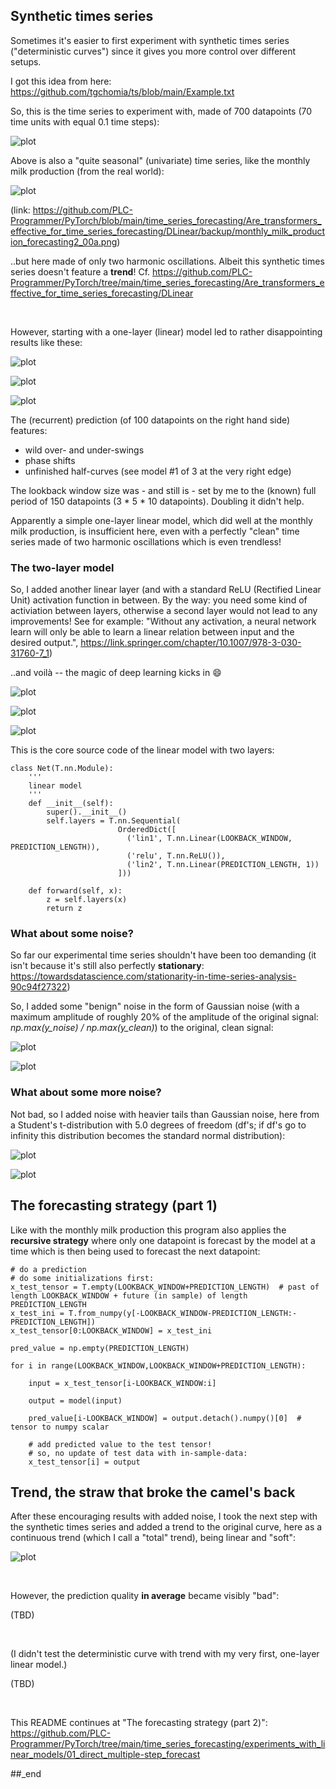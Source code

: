 ## Synthetic times series

Sometimes it's easier to first experiment with synthetic times series ("deterministic curves") since it gives you more control over different setups.

I got this idea from here: https://github.com/tgchomia/ts/blob/main/Example.txt

So, this is the time series to experiment with, made of 700 datapoints (70 time units with equal 0.1 time steps):

![plot](../Linear_deterministic_curve_forecasting_org_curve.png)

Above is also a "quite seasonal" (univariate) time series, like the monthly milk production (from the real world):

![plot](../../Are_transformers_effective_for_time_series_forecasting/DLinear/backup/monthly_milk_production_forecasting2_00a.png)

(link: https://github.com/PLC-Programmer/PyTorch/blob/main/time_series_forecasting/Are_transformers_effective_for_time_series_forecasting/DLinear/backup/monthly_milk_production_forecasting2_00a.png)

..but here made of only two harmonic oscillations. Albeit this synthetic times series doesn't feature a **trend**! Cf. https://github.com/PLC-Programmer/PyTorch/tree/main/time_series_forecasting/Are_transformers_effective_for_time_series_forecasting/DLinear

<br/>

However, starting with a one-layer (linear) model led to rather disappointing results like these:

![plot](./00a_one-layer_model/Linear_deterministic_curve_forecasting--00.png)

![plot](./00a_one-layer_model/Linear_deterministic_curve_forecasting--01.png)

![plot](./00a_one-layer_model/Linear_deterministic_curve_forecasting--02.png)

The (recurrent) prediction (of 100 datapoints on the right hand side) features:
* wild over- and under-swings
* phase shifts
* unfinished half-curves (see model #1 of 3 at the very right edge)

The lookback window size was - and still is - set by me to the (known) full period of 150 datapoints (3 * 5 * 10 datapoints). Doubling it didn't help.

Apparently a simple one-layer linear model, which did well at the monthly milk production, is insufficient here, even with a perfectly "clean" time series made of two harmonic oscillations which is even trendless!

### The two-layer model 

So, I added another linear layer (and with a standard ReLU (Rectified Linear Unit) activation function in between.
By the way: you need some kind of activiation between layers, otherwise a second layer would not lead to any improvements! See for example: "Without any activation, a neural network learn will only be able to learn a linear relation between input and the desired output.", https://link.springer.com/chapter/10.1007/978-3-030-31760-7_1)

..and voilà -- the magic of deep learning kicks in :smile:

![plot](./00b_two-layer_model/Linear_deterministic_curve_forecasting--00.png)

![plot](./00b_two-layer_model/Linear_deterministic_curve_forecasting--01.png)

![plot](./00b_two-layer_model/Linear_deterministic_curve_forecasting--02.png)

This is the core source code of the linear model with two layers:

```
class Net(T.nn.Module):
    '''
    linear model
    '''
    def __init__(self):
        super().__init__()
        self.layers = T.nn.Sequential(
                        OrderedDict([
                          ('lin1', T.nn.Linear(LOOKBACK_WINDOW, PREDICTION_LENGTH)),
                          ('relu', T.nn.ReLU()),
                          ('lin2', T.nn.Linear(PREDICTION_LENGTH, 1))
                        ]))

    def forward(self, x):
        z = self.layers(x)
        return z
```

### What about some noise? 

So far our experimental time series shouldn't have been too demanding (it isn't because it's still also perfectly **stationary**: https://towardsdatascience.com/stationarity-in-time-series-analysis-90c94f27322)

So, I added some "benign" noise in the form of Gaussian noise (with a maximum amplitude of roughly 20% of the amplitude of the original signal: *np.max(y_noise) / np.max(y_clean)*) to the original, clean signal:

![plot](./00b_two-layer_model/00b1_noise_20percent_Gaussian/Linear_deterministic_curve_forecasting--01.png)

![plot](./00b_two-layer_model/00b1_noise_20percent_Gaussian/Linear_deterministic_curve_forecasting--01a.png)

### What about some more noise? 

Not bad, so I added noise with heavier tails than Gaussian noise, here from a Student's t-distribution with 5.0 degrees of freedom (df's; if df's go to infinity this distribution becomes the standard normal distribution):

![plot](./00b_two-layer_model/00b2_noise_50percent_t_distr/Linear_deterministic_curve_forecasting--00.png)

![plot](./00b_two-layer_model/00b2_noise_50percent_t_distr/Linear_deterministic_curve_forecasting--00a.png)

## The forecasting strategy (part 1)

Like with the monthly milk production this program also applies the **recursive strategy** where only one datapoint is forecast by the model at a time which is then being used to forecast the next datapoint:

```
# do a prediction
# do some initializations first:
x_test_tensor = T.empty(LOOKBACK_WINDOW+PREDICTION_LENGTH)  # past of length LOOKBACK_WINDOW + future (in sample) of length PREDICTION_LENGTH
x_test_ini = T.from_numpy(y[-LOOKBACK_WINDOW-PREDICTION_LENGTH:-PREDICTION_LENGTH])
x_test_tensor[0:LOOKBACK_WINDOW] = x_test_ini

pred_value = np.empty(PREDICTION_LENGTH)

for i in range(LOOKBACK_WINDOW,LOOKBACK_WINDOW+PREDICTION_LENGTH):

    input = x_test_tensor[i-LOOKBACK_WINDOW:i]

    output = model(input)

    pred_value[i-LOOKBACK_WINDOW] = output.detach().numpy()[0]  # tensor to numpy scalar

    # add predicted value to the test tensor!
    # so, no update of test data with in-sample-data:
    x_test_tensor[i] = output
```

## Trend, the straw that broke the camel's back

After these encouraging results with added noise, I took the next step with the synthetic times series and added a trend to the original curve, here as a continuous trend (which I call a "total" trend), being linear and "soft":

![plot](./00b_two-layer_model/00b3_experiments_with_trend/deterministic_curve_with_total_trend_no_noise.png)

<br/>

However, the prediction quality **in average** became visibly "bad":

(TBD)

<br/>

(I didn't test the deterministic curve with trend with my very first, one-layer linear model.)

(TBD)

<br/>

This README continues at "The forecasting strategy (part 2)": https://github.com/PLC-Programmer/PyTorch/tree/main/time_series_forecasting/experiments_with_linear_models/01_direct_multiple-step_forecast

##_end
